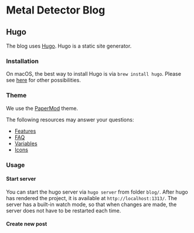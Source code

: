 # Metal Detector Blog

## Hugo

The blog uses [Hugo](https://gohugo.io/). Hugo is a static site generator.

### Installation

On macOS, the best way to install Hugo is via `brew install hugo`. Please see [here](https://gohugo.io/getting-started/installing/) for other possibilities.

### Theme

We use the [PaperMod](https://github.com/adityatelange/hugo-PaperMod) theme.

The following resources may answer your questions:
- [Features](https://github.com/adityatelange/hugo-PaperMod/wiki/Features)  
- [FAQ](https://github.com/adityatelange/hugo-PaperMod/wiki/FAQs#bundling-custom-css-with-themes-assets)
- [Variables](https://github.com/adityatelange/hugo-PaperMod/wiki/Variables)
- [Icons](https://github.com/adityatelange/hugo-PaperMod/wiki/Icons)

### Usage

#### Start server

You can start the hugo server via `hugo server` from folder `blog/`. After hugo has rendered the project, it is available at `http://localhost:1313/`. The server has a built-in watch mode, so that when changes are made, the server does not have to be restarted each time.

#### Create new post


